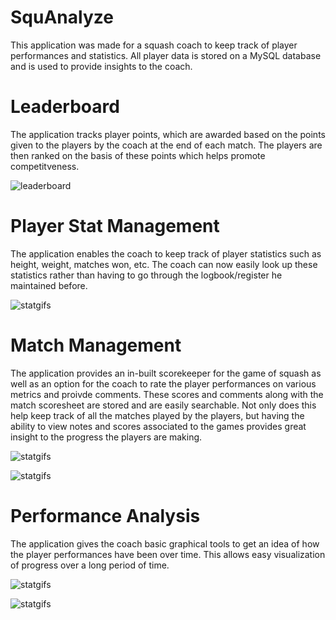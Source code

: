 # SquAnalyze
This application was made for a squash coach to keep track of player performances and statistics. All player data is stored on a MySQL database and is used to provide insights to the coach.

# Leaderboard
The application tracks player points, which are awarded based on the points given to the players by the coach at the end of each match. The players are then ranked on the basis of these points which helps promote competitveness.

![leaderboard](https://github.com/kumarpit/track-squash/blob/main/gifs/leaderboard.gif)

# Player Stat Management
The application enables the coach to keep track of player statistics such as height, weight, matches won, etc. The coach can now easily look up these statistics rather than having to go through the logbook/register he maintained before.

![statgifs](https://github.com/kumarpit/track-squash/blob/main/gifs/playerdetails.gif)

# Match Management
The application provides an in-built scorekeeper for the game of squash as well as an option for the coach to rate the player performances on various metrics and proivde comments. These scores and comments along with the match scoresheet are stored and are easily searchable. Not only does this help keep track of all the matches played by the players, but having the ability to view notes and scores associated to the games provides great insight to the progress the players are making.

![statgifs](https://github.com/kumarpit/track-squash/blob/main/gifs/scorekeeper.gif)

![statgifs](https://github.com/kumarpit/track-squash/blob/main/gifs/comments+updates.gif)

# Performance Analysis
The application gives the coach basic graphical tools to get an idea of how the player performances have been over time. This allows easy visualization of progress over a long period of time.

![statgifs](https://github.com/kumarpit/track-squash/blob/main/gifs/piechart.gif)

![statgifs](https://github.com/kumarpit/track-squash/blob/main/gifs/linechart.gif)


